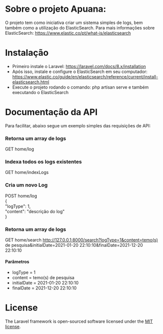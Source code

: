 # Sobre o projeto Apuana:

O projeto tem como iniciativa criar um sistema simples de logs, bem também como a utilização do ElasticSearch.
Para mais informações sobre ElasticSearch: https://www.elastic.co/pt/what-is/elasticsearch

# Instalação

- Primeiro instale o Laravel: https://laravel.com/docs/8.x/installation
- Após isso, instale e configure o ElasticSearch em seu computador: https://www.elastic.co/guide/en/elasticsearch/reference/current/install-elasticsearch.html
- Execute o projeto rodando o comando: php artisan serve e também executando o ElasticSearch

# Documentação da API

Para facilitar, abaixo segue um exemplo simples das requisições de API:

### Retorna um array de logs
GET home/log

### Indexa todos os logs existentes
GET home/indexLogs

### Cria um novo Log
POST home/log
<br> {
<br>     "logType": 1,
<br>     "content": "descrição do log"
<br> }

### Retorna um array de logs
GET home/search
http://127.0.0.1:8000/search?logType=1&content=temo(s) de pesquisa&initialDate=2021-01-20 22:10:10&finalDate=2021-12-20 22:10:10

#### Parâmetros
- logType = 1
- content = temo(s) de pesquisa
- initialDate = 2021-01-20 22:10:10
- finalDate = 2021-12-20 22:10:10

# License
The Laravel framework is open-sourced software licensed under the [MIT license](https://opensource.org/licenses/MIT).
